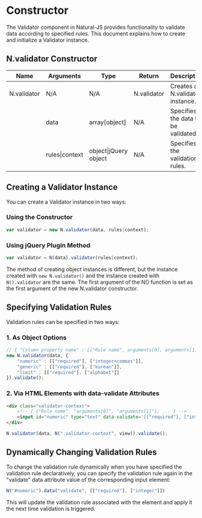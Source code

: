 # Constructor

The Validator component in Natural-JS provides functionality to validate data according to specified rules. This document explains how to create and initialize a Validator instance.

## N.validator Constructor

| Name | Arguments | Type | Return | Description |
|------|-----------|------|--------|-------------|
| N.validator | N/A | N/A | N.validator | Creates an N.validator instance. |
| | data | array[object] | N/A | Specifies the data to be validated. |
| | rules\|context | object\|jQuery object | N/A | Specifies the validation rules. |

## Creating a Validator Instance

You can create a Validator instance in two ways:

### Using the Constructor

```javascript
var validator = new N.validator(data, rules|context);
```

### Using jQuery Plugin Method

```javascript
var validator = N(data).validator(rules|context);
```

The method of creating object instances is different, but the instance created with `new N.validator()` and the instance created with `N().validator` are the same. The first argument of the N() function is set as the first argument of the new N.validator constructor.

## Specifying Validation Rules

Validation rules can be specified in two ways:

### 1. As Object Options

```javascript
// { "Column property name" : [["Rule name", arguments[0], arguments[1]... ]] }
new N.validator(data, {
    "numeric" : [["required"], ["integer+commas"]],
    "generic" : [["required"], ["korean"]],
    "limit" : [["required"], ["alphabet"]]
}).validate();
```

### 2. Via HTML Elements with data-validate Attributes

```html
<div class="validator-context">
    <!-- [ ["Rule name", "arguments[0]", "arguments[1]"], ... ] -->
    <input id="numeric" type="text" data-validate='[["required"], ["integer+commas"]]'/>
</div>
```

```javascript
N.validator(data, N(".validator-context", view)).validate();
```

## Dynamically Changing Validation Rules

To change the validation rule dynamically when you have specified the validation rule declaratively, you can specify the validation rule again in the "validate" data attribute value of the corresponding input element:

```javascript
N("#numeric").data("validate", [["required"], ["integer"]])
```

This will update the validation rule associated with the element and apply it the next time validation is triggered.
